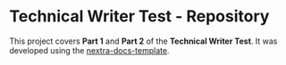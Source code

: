 # Technical Writer Test - Repository

This project covers **Part 1** and **Part 2** of the **Technical Writer Test**. It was developed using the [nextra-docs-template](https://github.com/shuding/nextra-docs-template).
